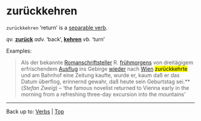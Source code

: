 # zurückkehren

`zurückkehren` ‘return’ is a [separable verb](../../separableVerbs.md).

*qv.* **[zurück](../../../adverbs/z/zu/zurueck.md)** *adv.* ‘back’, **[kehren](../../k/ke/kehren.md)** *vb.* ‘turn’

Examples:

> Als der bekannte [Romanschriftsteller](../../../nouns/r/ro/Romanschriftsteller.md) R. [frühmorgens](../../../adverbs/f/fr/fruehmorgens.md) von dreitägigem erfrischendem [Ausflug](../../../nouns/a/au/Ausflug.md) ins Gebirge [wieder](../../../adverbs/w/wi/wieder.md) nach [Wien](../../../nouns/w/wi/Wien.md) <mark>zurückkehrte</mark> und am Bahnhof eine Zeitung kaufte, wurde er, kaum daß er das Datum überflog, erinnernd gewahr, daß heute sein Geburtstag sei.**  (*Stefan Zweig*) – ‘the famous novelist returned to Vienna early in the morning from a refreshing three-day excursion into the mountains’

----

Back up to: [Verbs](../../index.md) | [Top](../../../index.md)

